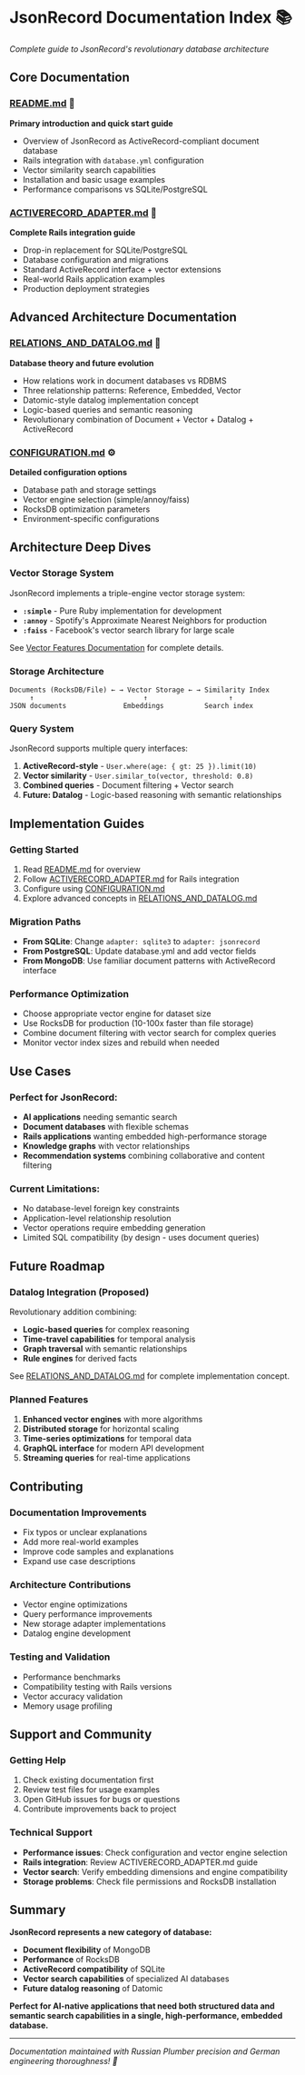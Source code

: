 # JsonRecord Documentation Index 📚

*Complete guide to JsonRecord's revolutionary database architecture*

## Core Documentation

### **[README.md](../README.md)** 🚀
**Primary introduction and quick start guide**
- Overview of JsonRecord as ActiveRecord-compliant document database
- Rails integration with `database.yml` configuration
- Vector similarity search capabilities
- Installation and basic usage examples
- Performance comparisons vs SQLite/PostgreSQL

### **[ACTIVERECORD_ADAPTER.md](../ACTIVERECORD_ADAPTER.md)** 🔧
**Complete Rails integration guide**
- Drop-in replacement for SQLite/PostgreSQL
- Database configuration and migrations
- Standard ActiveRecord interface + vector extensions
- Real-world Rails application examples
- Production deployment strategies

## Advanced Architecture Documentation

### **[RELATIONS_AND_DATALOG.md](RELATIONS_AND_DATALOG.md)** 🧠
**Database theory and future evolution**
- How relations work in document databases vs RDBMS
- Three relationship patterns: Reference, Embedded, Vector
- Datomic-style datalog implementation concept
- Logic-based queries and semantic reasoning
- Revolutionary combination of Document + Vector + Datalog + ActiveRecord

### **[CONFIGURATION.md](CONFIGURATION.md)** ⚙️
**Detailed configuration options**
- Database path and storage settings
- Vector engine selection (simple/annoy/faiss)
- RocksDB optimization parameters
- Environment-specific configurations

## Architecture Deep Dives

### **Vector Storage System**
JsonRecord implements a triple-engine vector storage system:

- **`:simple`** - Pure Ruby implementation for development
- **`:annoy`** - Spotify's Approximate Nearest Neighbors for production
- **`:faiss`** - Facebook's vector search library for large scale

See [Vector Features Documentation](../README.md#vector-operations-deep-dive) for complete details.

### **Storage Architecture**
```
Documents (RocksDB/File) ← → Vector Storage ← → Similarity Index
     ↑                           ↑                    ↑
JSON documents              Embeddings          Search index
```

### **Query System**
JsonRecord supports multiple query interfaces:

1. **ActiveRecord-style** - `User.where(age: { gt: 25 }).limit(10)`
2. **Vector similarity** - `User.similar_to(vector, threshold: 0.8)`
3. **Combined queries** - Document filtering + Vector search
4. **Future: Datalog** - Logic-based reasoning with semantic relationships

## Implementation Guides

### **Getting Started**
1. Read [README.md](../README.md) for overview
2. Follow [ACTIVERECORD_ADAPTER.md](../ACTIVERECORD_ADAPTER.md) for Rails integration
3. Configure using [CONFIGURATION.md](CONFIGURATION.md)
4. Explore advanced concepts in [RELATIONS_AND_DATALOG.md](RELATIONS_AND_DATALOG.md)

### **Migration Paths**
- **From SQLite**: Change `adapter: sqlite3` to `adapter: jsonrecord`
- **From PostgreSQL**: Update database.yml and add vector fields
- **From MongoDB**: Use familiar document patterns with ActiveRecord interface

### **Performance Optimization**
- Choose appropriate vector engine for dataset size
- Use RocksDB for production (10-100x faster than file storage)
- Combine document filtering with vector search for complex queries
- Monitor vector index sizes and rebuild when needed

## Use Cases

### **Perfect for JsonRecord:**
- **AI applications** needing semantic search
- **Document databases** with flexible schemas
- **Rails applications** wanting embedded high-performance storage
- **Knowledge graphs** with vector relationships
- **Recommendation systems** combining collaborative and content filtering

### **Current Limitations:**
- No database-level foreign key constraints
- Application-level relationship resolution
- Vector operations require embedding generation
- Limited SQL compatibility (by design - uses document queries)

## Future Roadmap

### **Datalog Integration** (Proposed)
Revolutionary addition combining:
- **Logic-based queries** for complex reasoning
- **Time-travel capabilities** for temporal analysis
- **Graph traversal** with semantic relationships
- **Rule engines** for derived facts

See [RELATIONS_AND_DATALOG.md](RELATIONS_AND_DATALOG.md) for complete implementation concept.

### **Planned Features**
1. **Enhanced vector engines** with more algorithms
2. **Distributed storage** for horizontal scaling
3. **Time-series optimizations** for temporal data
4. **GraphQL interface** for modern API development
5. **Streaming queries** for real-time applications

## Contributing

### **Documentation Improvements**
- Fix typos or unclear explanations
- Add more real-world examples
- Improve code samples and explanations
- Expand use case descriptions

### **Architecture Contributions**
- Vector engine optimizations
- Query performance improvements
- New storage adapter implementations
- Datalog engine development

### **Testing and Validation**
- Performance benchmarks
- Compatibility testing with Rails versions
- Vector accuracy validation
- Memory usage profiling

## Support and Community

### **Getting Help**
1. Check existing documentation first
2. Review test files for usage examples
3. Open GitHub issues for bugs or questions
4. Contribute improvements back to project

### **Technical Support**
- **Performance issues**: Check configuration and vector engine selection
- **Rails integration**: Review ACTIVERECORD_ADAPTER.md guide
- **Vector search**: Verify embedding dimensions and engine compatibility
- **Storage problems**: Check file permissions and RocksDB installation

## Summary

**JsonRecord represents a new category of database:**
- **Document flexibility** of MongoDB
- **Performance** of RocksDB  
- **ActiveRecord compatibility** of SQLite
- **Vector search capabilities** of specialized AI databases
- **Future datalog reasoning** of Datomic

**Perfect for AI-native applications that need both structured data and semantic search capabilities in a single, high-performance, embedded database.**

---

*Documentation maintained with Russian Plumber precision and German engineering thoroughness! 🔧*